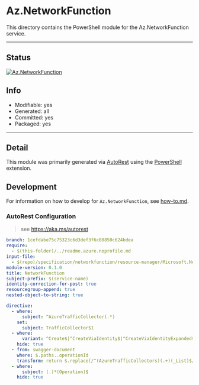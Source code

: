 <!-- region Generated -->
# Az.NetworkFunction
This directory contains the PowerShell module for the Az.NetworkFunction service.

---
## Status
[![Az.NetworkFunction](https://img.shields.io/powershellgallery/v/Az.NetworkFunction.svg?style=flat-square&label=Az.NetworkFunction "Az.NetworkFunction")](https://www.powershellgallery.com/packages/Az.NetworkFunction/)

## Info
- Modifiable: yes
- Generated: all
- Committed: yes
- Packaged: yes

---
## Detail
This module was primarily generated via [AutoRest](https://github.com/Azure/autorest) using the [PowerShell](https://github.com/Azure/autorest.powershell) extension.

## Development
For information on how to develop for `Az.NetworkFunction`, see [how-to.md](how-to.md).
<!-- endregion -->

### AutoRest Configuration
> see https://aka.ms/autorest

``` yaml
branch: 1cefdabe75c75323c6d3def3f6c80850c624bdea
require:
  - $(this-folder)/../readme.azure.noprofile.md
input-file:
  - $(repo)/specification/networkfunction/resource-manager/Microsoft.NetworkFunction/stable/2022-08-01/AzureTrafficCollector.json
module-version: 0.1.0
title: NetworkFunction
subject-prefix: $(service-name)
identity-correction-for-post: true
resourcegroup-append: true
nested-object-to-string: true

directive:
  - where:
      subject: ^AzureTrafficCollector(.*)
    set:
      subject: TrafficCollector$1
  - where:
      variant: ^Create$|^CreateViaIdentity$|^CreateViaIdentityExpanded$|^Update$|^UpdateViaIdentity$
    hide: true
  - from: swagger-document
    where: $.paths..operationId
    transform: return $.replace(/^(AzureTrafficCollectors)(.+)(_List)$/, "$1$3$2")
  - where:
      subject: (.)*(Operation)$
    hide: true

```